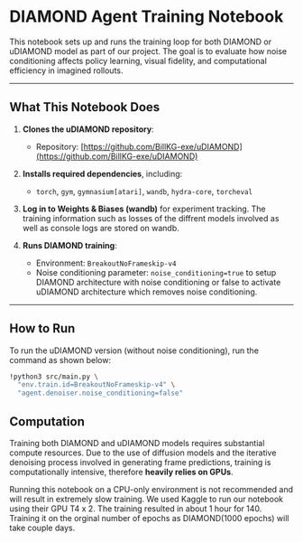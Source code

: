 # DIAMOND Agent Training Notebook

This notebook sets up and runs the training loop for both DIAMOND or uDIAMOND
model as part of our project. The goal is to evaluate how noise conditioning
affects policy learning, visual fidelity, and computational efficiency in
imagined rollouts.

---

## What This Notebook Does

1. **Clones the uDIAMOND repository**:
   - Repository: [https://github.com/BillKG-exe/uDIAMOND](https://github.com/BillKG-exe/uDIAMOND)

2. **Installs required dependencies**, including:
   - `torch`, `gym`, `gymnasium[atari]`, `wandb`, `hydra-core`, `torcheval`

3. **Log in to Weights & Biases (wandb)** for experiment tracking. The training
   information such as losses of the diffrent models involved as well as
   console logs are stored on wandb.

4. **Runs DIAMOND training**:
   - Environment: `BreakoutNoFrameskip-v4`
   - Noise conditioning parameter: `noise_conditioning=true` to setup DIAMOND
     architecture with noise conditioning or false to activate uDIAMOND
     architecture which removes noise conditioning. 

---

## How to Run

To run the uDIAMOND version (without noise conditioning), run the command as shown below:

```bash
!python3 src/main.py \
  "env.train.id=BreakoutNoFrameskip-v4" \
  "agent.denoiser.noise_conditioning=false"
```

## Computation

Training both DIAMOND and uDIAMOND models requires substantial compute
resources. Due to the use of diffusion models and the iterative denoising
process involved in generating frame predictions, training is computationally
intensive, therefore **heavily relies on GPUs**. 

Running this notebook on a CPU-only environment is not recommended and will
result in extremely slow training. We used Kaggle to run our notebook using
their GPU T4 x 2. The training resulted in about 1 hour for 140. Training it on
the orginal number of epochs as DIAMOND(1000 epochs) will take couple days.
